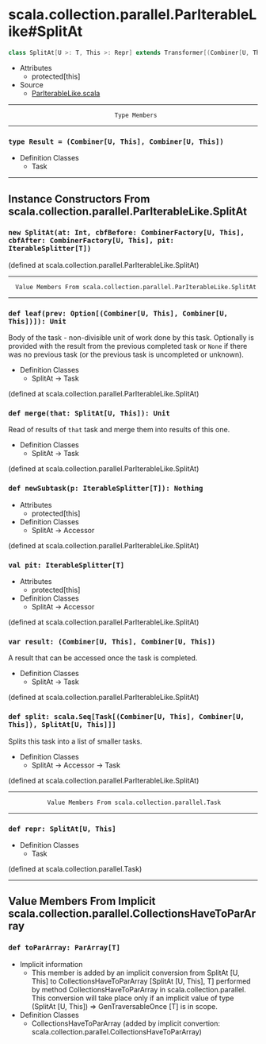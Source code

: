
#              scala.collection.parallel.ParIterableLike#SplitAt              #

```scala
class SplitAt[U >: T, This >: Repr] extends Transformer[(Combiner[U, This], Combiner[U, This]), SplitAt[U, This]]
```

* Attributes
  * protected[this]
* Source
  * [ParIterableLike.scala](https://github.com/scala/scala/tree/6d09a1ba5f/src/library/scala/collection/parallel/ParIterableLike.scala#L1)


--------------------------------------------------------------------------------
                                  Type Members
--------------------------------------------------------------------------------


### `type Result = (Combiner[U, This], Combiner[U, This])`                   ###

* Definition Classes
  * Task


--------------------------------------------------------------------------------
  Instance Constructors From scala.collection.parallel.ParIterableLike.SplitAt
--------------------------------------------------------------------------------


### `new SplitAt(at: Int, cbfBefore: CombinerFactory[U, This], cbfAfter: CombinerFactory[U, This], pit: IterableSplitter[T])` ###

(defined at scala.collection.parallel.ParIterableLike.SplitAt)


--------------------------------------------------------------------------------
      Value Members From scala.collection.parallel.ParIterableLike.SplitAt
--------------------------------------------------------------------------------


### `def leaf(prev: Option[(Combiner[U, This], Combiner[U, This])]): Unit`   ###

Body of the task - non-divisible unit of work done by this task. Optionally is
provided with the result from the previous completed task or `None` if there was
no previous task (or the previous task is uncompleted or unknown).

* Definition Classes
  * SplitAt → Task

(defined at scala.collection.parallel.ParIterableLike.SplitAt)


### `def merge(that: SplitAt[U, This]): Unit`                                ###

Read of results of `that` task and merge them into results of this one.

* Definition Classes
  * SplitAt → Task

(defined at scala.collection.parallel.ParIterableLike.SplitAt)


### `def newSubtask(p: IterableSplitter[T]): Nothing`                        ###

* Attributes
  * protected[this]
* Definition Classes
  * SplitAt → Accessor

(defined at scala.collection.parallel.ParIterableLike.SplitAt)


### `val pit: IterableSplitter[T]`                                           ###

* Attributes
  * protected[this]
* Definition Classes
  * SplitAt → Accessor

(defined at scala.collection.parallel.ParIterableLike.SplitAt)


### `var result: (Combiner[U, This], Combiner[U, This])`                     ###

A result that can be accessed once the task is completed.

* Definition Classes
  * SplitAt → Task

(defined at scala.collection.parallel.ParIterableLike.SplitAt)


### `def split: scala.Seq[Task[(Combiner[U, This], Combiner[U, This]), SplitAt[U, This]]]` ###

Splits this task into a list of smaller tasks.

* Definition Classes
  * SplitAt → Accessor → Task

(defined at scala.collection.parallel.ParIterableLike.SplitAt)


--------------------------------------------------------------------------------
               Value Members From scala.collection.parallel.Task
--------------------------------------------------------------------------------


### `def repr: SplitAt[U, This]`                                             ###

* Definition Classes
  * Task

(defined at scala.collection.parallel.Task)


--------------------------------------------------------------------------------
Value Members From Implicit scala.collection.parallel.CollectionsHaveToParArray
--------------------------------------------------------------------------------


### `def toParArray: ParArray[T]`                                            ###

* Implicit information
  * This member is added by an implicit conversion from SplitAt [U, This] to
    CollectionsHaveToParArray [SplitAt [U, This], T] performed by method
    CollectionsHaveToParArray in scala.collection.parallel. This conversion will
    take place only if an implicit value of type (SplitAt [U, This]) ⇒
    GenTraversableOnce [T] is in scope.
* Definition Classes
  * CollectionsHaveToParArray
(added by implicit convertion: scala.collection.parallel.CollectionsHaveToParArray)
